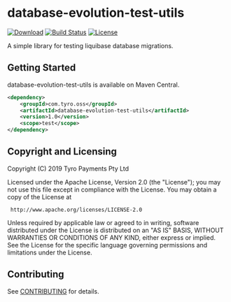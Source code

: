 # database-evolution-test-utils

[![Download](https://maven-badges.herokuapp.com/maven-central/com.tyro.oss/database-evolution-test-utils/badge.svg)](https://maven-badges.herokuapp.com/maven-central/com.tyro.oss/database-evolution-test-utils)
[![Build Status](https://travis-ci.org/tyro/database-evolution-test-utils.svg?branch=master)](https://travis-ci.org/tyro/database-evolution-test-utils)
[![License](https://img.shields.io/badge/License-Apache%202.0-blue.svg)](http://www.apache.org/licenses/LICENSE-2.0)

A simple library for testing liquibase database migrations.

## Getting Started

database-evolution-test-utils is available on Maven Central.
```xml
<dependency>
    <groupId>com.tyro.oss</groupId>
    <artifactId>database-evolution-test-utils</artifactId>
    <version>1.0</version>
    <scope>test</scope>
</dependency>
```

## Copyright and Licensing

Copyright (C) 2019 Tyro Payments Pty Ltd

Licensed under the Apache License, Version 2.0 (the "License");
you may not use this file except in compliance with the License.
You may obtain a copy of the License at

     http://www.apache.org/licenses/LICENSE-2.0

Unless required by applicable law or agreed to in writing, software
distributed under the License is distributed on an "AS IS" BASIS,
WITHOUT WARRANTIES OR CONDITIONS OF ANY KIND, either express or implied.
See the License for the specific language governing permissions and
limitations under the License.

## Contributing

See [CONTRIBUTING](CONTRIBUTING.md) for details.
